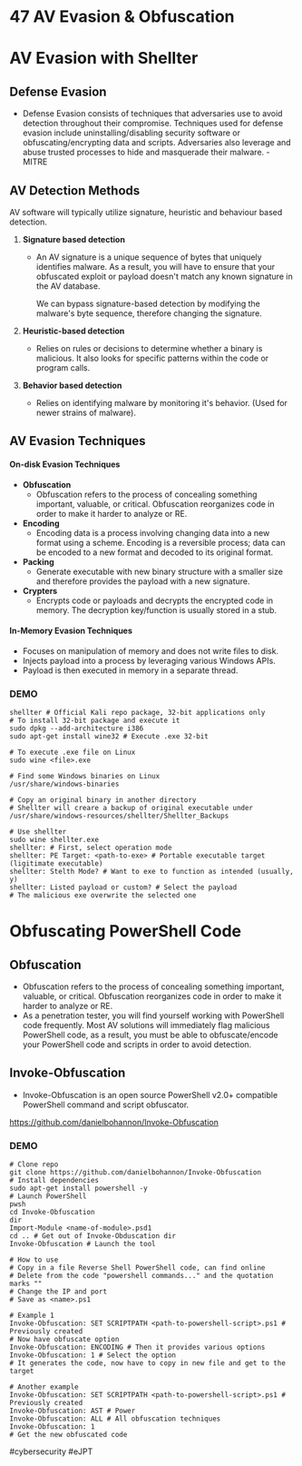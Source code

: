 # 47 AV Evasion & Obfuscation

# AV Evasion with Shellter

## Defense Evasion

- Defense Evasion consists of techniques that adversaries use to avoid detection throughout their compromise. Techniques used for defense evasion include uninstalling/disabling security software or obfuscating/encrypting data and scripts. Adversaries also leverage and abuse trusted processes to hide and masquerade their malware. - MITRE

## AV Detection Methods

AV software will typically utilize signature, heuristic and behaviour based detection.

1. **Signature based detection**
	- An AV signature is a unique sequence of bytes that uniquely identifies malware. As a result, you will have to ensure that your obfuscated exploit or payload doesn't match any known signature in the AV database.

		We can bypass signature-based detection by modifying the malware's byte sequence, therefore changing the signature. 

2. **Heuristic-based detection**
	- Relies on rules or decisions to determine whether a binary is malicious. It also looks for specific patterns within the code or program calls.

3. **Behavior based detection**
	- Relies on identifying malware by monitoring it's behavior. (Used for newer strains of malware).

## AV Evasion Techniques

#### On-disk Evasion Techniques

- **Obfuscation**
	- Obfuscation refers to the process of concealing something important, valuable, or critical. Obfuscation reorganizes code in order to make it harder to analyze or RE. 
- **Encoding**
	- Encoding data is a process involving changing data into a new format using a scheme. Encoding is a reversible process; data can be encoded to a new format and decoded to its original format.
- **Packing**
	- Generate executable with new binary structure with a smaller size and therefore provides the payload with a new signature.
- **Crypters**
	- Encrypts code or payloads and decrypts the encrypted code in memory. The decryption key/function is usually stored in a stub. 

#### In-Memory Evasion Techniques

- Focuses on manipulation of memory and does not write files to disk.
- Injects payload into a process by leveraging various Windows APIs.
- Payload is then executed in memory in a separate thread.


### DEMO

```shell
shellter # Official Kali repo package, 32-bit applications only 
# To install 32-bit package and execute it 
sudo dpkg --add-architecture i386
sudo apt-get install wine32 # Execute .exe 32-bit

# To execute .exe file on Linux
sudo wine <file>.exe

# Find some Windows binaries on Linux
/usr/share/windows-binaries

# Copy an original binary in another directory
# Shellter will creare a backup of original executable under
/usr/share/windows-resources/shellter/Shellter_Backups

# Use shellter
sudo wine shellter.exe
shellter: # First, select operation mode
shellter: PE Target: <path-to-exe> # Portable executable target (ligitimate executable)
shellter: Stelth Mode? # Want to exe to function as intended (usually, y)
shellter: Listed payload or custom? # Select the payload 
# The malicious exe overwrite the selected one 
```


# Obfuscating PowerShell Code

## Obfuscation

- Obfuscation refers to the process of concealing something important, valuable, or critical. Obfuscation reorganizes code in order to make it harder to analyze or RE.
- As a penetration tester, you will find yourself working with PowerShell code frequently. Most AV solutions will immediately flag malicious PowerShell code, as a result, you must be able to obfuscate/encode your PowerShell code and scripts in order to avoid detection.

## Invoke-Obfuscation

- Invoke-Obfuscation is an open source PowerShell v2.0+ compatible PowerShell command and script obfuscator.

https://github.com/danielbohannon/Invoke-Obfuscation


### DEMO

```shell
# Clone repo
git clone https://github.com/danielbohannon/Invoke-Obfuscation
# Install dependencies
sudo apt-get install powershell -y
# Launch PowerShell
pwsh 
cd Invoke-Obfuscation
dir
Import-Module <name-of-module>.psd1
cd .. # Get out of Invoke-Obduscation dir
Invoke-Obfuscation # Launch the tool 

# How to use
# Copy in a file Reverse Shell PowerShell code, can find online
# Delete from the code "powershell commands..." and the quotation marks ""
# Change the IP and port
# Save as <name>.ps1

# Example 1
Invoke-Obfuscation: SET SCRIPTPATH <path-to-powershell-script>.ps1 # Previously created
# Now have obfuscate option
Invoke-Obfuscation: ENCODING # Then it provides various options
Invoke-Obfuscation: 1 # Select the option
# It generates the code, now have to copy in new file and get to the target 

# Another example
Invoke-Obfuscation: SET SCRIPTPATH <path-to-powershell-script>.ps1 # Previously created
Invoke-Obfuscation: AST # Power
Invoke-Obfuscation: ALL # All obfuscation techniques
Invoke-Obfuscation: 1
# Get the new obfuscated code
```


#cybersecurity #eJPT 